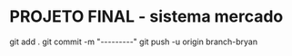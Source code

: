 # PROJETO FINAL - sistema mercado

git add .
git commit -m "---------" 
git push -u origin branch-bryan
